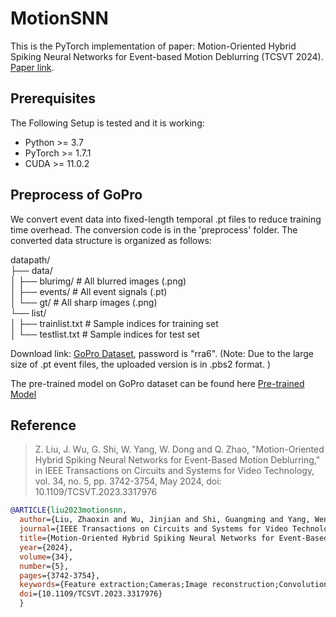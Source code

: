 # MotionSNN
This is the PyTorch implementation of paper: Motion-Oriented Hybrid Spiking Neural Networks for Event-based Motion Deblurring (TCSVT 2024). [Paper link](https://ieeexplore.ieee.org/abstract/document/10258440).

## Prerequisites
The Following Setup is tested and it is working:
* Python >= 3.7
* PyTorch >= 1.7.1
* CUDA >= 11.0.2

## Preprocess of GoPro
We convert event data into fixed-length temporal .pt files to reduce training time overhead. The conversion code is in the 'preprocess' folder.
The converted data structure is organized as follows:

datapath/  
├── data/  
│ ├── blurimg/ # All blurred images (.png)  
│ ├── events/ # All event signals (.pt)  
│ └── gt/ # All sharp images (.png)  
└── list/  
│ ├── trainlist.txt # Sample indices for training set  
│ └── testlist.txt # Sample indices for test set  


Download link: [GoPro Dataset](https://pan.baidu.com/s/1-_W2IPmX2-2qghepKKYRJg?), password is "rra6". (Note: Due to the large size of .pt event files, the uploaded version is in .pbs2 format. )

The pre-trained model on GoPro dataset can be found here [Pre-trained Model](https://drive.google.com/drive/folders/1Lcx-9dQnw5NXOK4gdLw1YLCfBdipHob5?usp=sharing)

## Reference
> Z. Liu, J. Wu, G. Shi, W. Yang, W. Dong and Q. Zhao, "Motion-Oriented Hybrid Spiking Neural Networks for Event-Based Motion Deblurring," in IEEE Transactions on Circuits and Systems for Video Technology, vol. 34, no. 5, pp. 3742-3754, May 2024, doi: 10.1109/TCSVT.2023.3317976
```bibtex
@ARTICLE{liu2023motionsnn,
  author={Liu, Zhaoxin and Wu, Jinjian and Shi, Guangming and Yang, Wen and Dong, Weisheng and Zhao, Qinghang},
  journal={IEEE Transactions on Circuits and Systems for Video Technology}, 
  title={Motion-Oriented Hybrid Spiking Neural Networks for Event-Based Motion Deblurring}, 
  year={2024},
  volume={34},
  number={5},
  pages={3742-3754},
  keywords={Feature extraction;Cameras;Image reconstruction;Convolution;Imaging;Image restoration;Image resolution;Hybrid network;motion intensity;spiking transformer;motion deblurring},
  doi={10.1109/TCSVT.2023.3317976}
  }
```